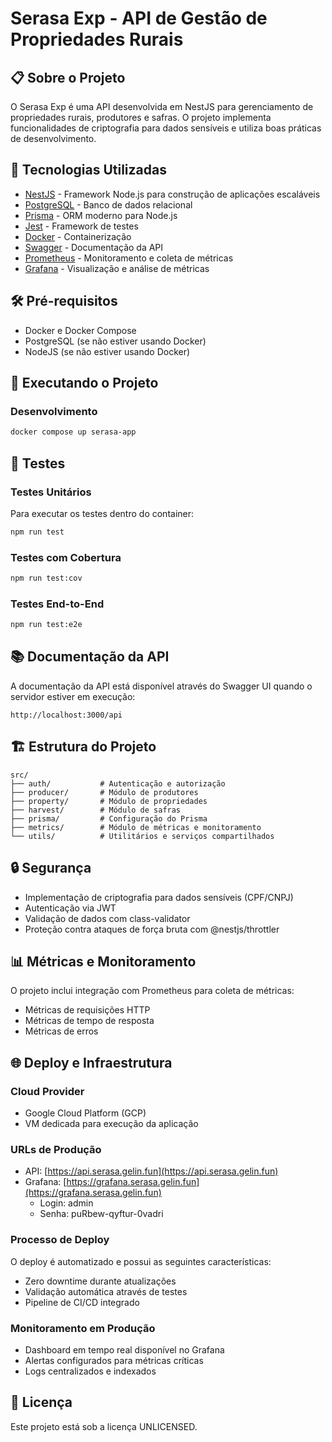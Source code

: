# Serasa Exp - API de Gestão de Propriedades Rurais

## 📋 Sobre o Projeto

O Serasa Exp é uma API desenvolvida em NestJS para gerenciamento de propriedades rurais, produtores e safras. O projeto implementa funcionalidades de criptografia para dados sensíveis e utiliza boas práticas de desenvolvimento.

## 🚀 Tecnologias Utilizadas

- [NestJS](https://nestjs.com/) - Framework Node.js para construção de aplicações escaláveis
- [PostgreSQL](https://www.postgresql.org/) - Banco de dados relacional
- [Prisma](https://www.prisma.io/) - ORM moderno para Node.js
- [Jest](https://jestjs.io/) - Framework de testes
- [Docker](https://www.docker.com/) - Containerização
- [Swagger](https://swagger.io/) - Documentação da API
- [Prometheus](https://prometheus.io/) - Monitoramento e coleta de métricas
- [Grafana](https://grafana.com/) - Visualização e análise de métricas

## 🛠️ Pré-requisitos

- Docker e Docker Compose
- PostgreSQL (se não estiver usando Docker)
- NodeJS (se não estiver usando Docker)

## 🚀 Executando o Projeto

### Desenvolvimento

```bash
docker compose up serasa-app
```

## 🧪 Testes

### Testes Unitários
Para executar os testes dentro do container:

```bash
npm run test
```

### Testes com Cobertura

```bash
npm run test:cov
```

### Testes End-to-End

```bash
npm run test:e2e
```

## 📚 Documentação da API

A documentação da API está disponível através do Swagger UI quando o servidor estiver em execução:

```
http://localhost:3000/api
```

## 🏗️ Estrutura do Projeto

```
src/
├── auth/           # Autenticação e autorização
├── producer/       # Módulo de produtores
├── property/       # Módulo de propriedades
├── harvest/        # Módulo de safras
├── prisma/         # Configuração do Prisma
├── metrics/        # Módulo de métricas e monitoramento
└── utils/          # Utilitários e serviços compartilhados
```

## 🔒 Segurança

- Implementação de criptografia para dados sensíveis (CPF/CNPJ)
- Autenticação via JWT
- Validação de dados com class-validator
- Proteção contra ataques de força bruta com @nestjs/throttler

## 📊 Métricas e Monitoramento

O projeto inclui integração com Prometheus para coleta de métricas:

- Métricas de requisições HTTP
- Métricas de tempo de resposta
- Métricas de erros

## 🌐 Deploy e Infraestrutura

### Cloud Provider

- Google Cloud Platform (GCP)
- VM dedicada para execução da aplicação

### URLs de Produção

- API: [https://api.serasa.gelin.fun](https://api.serasa.gelin.fun)
- Grafana: [https://grafana.serasa.gelin.fun](https://grafana.serasa.gelin.fun)
  - Login: admin
  - Senha: puRbew-qyftur-0vadri

### Processo de Deploy

O deploy é automatizado e possui as seguintes características:

- Zero downtime durante atualizações
- Validação automática através de testes
- Pipeline de CI/CD integrado

### Monitoramento em Produção

- Dashboard em tempo real disponível no Grafana
- Alertas configurados para métricas críticas
- Logs centralizados e indexados

## 📝 Licença

Este projeto está sob a licença UNLICENSED.
